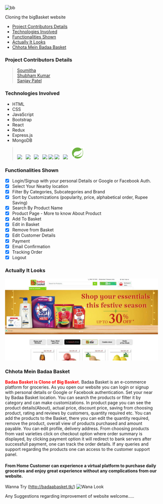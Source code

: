 <img src="http://badaabasket.tk/bb.png" alt="bb" />

Cloning the bigBasket website

* [Project Contributors Details](#project-contributors-details)
* [Technologies Involved](#technologies-involved)
* [Functionalities Shown](#functionalities-shown)
* [Actually It Looks](#actually-it-looks)
* [Chhota Mein Badaa Basket](#chhota-mein-badaa-basket)

### Project Contributors Details

> [Soumitha](https://github.com/soumitha18) <br/>
> [Shubham Kumar](https://github.com/masaianshubham) <br/>
> [Sanjay Patel](https://github.com/sanjaypatel29) 

### Technologies Involved

- HTML 
- CSS
- JavaScript
- Bootstrap
- React
- Redux
- Express.js
- MongoDB
 
> <img height="40" src="https://www.flaticon.com/svg/static/icons/svg/1216/1216733.svg">&nbsp;&nbsp;
    <img height="40" src="https://www.flaticon.com/svg/static/icons/svg/732/732190.svg">&nbsp;&nbsp;
    <img height="40" src="https://www.flaticon.com/svg/static/icons/svg/541/541509.svg">&nbsp;&nbsp;
    <img height="40" src="https://encrypted-tbn0.gstatic.com/images?q=tbn%3AANd9GcSSYXDgtUuX0KXITEzysyAq-gwLKRNalIEdUg&usqp=CAU">
    <img height="50" src="https://upload.wikimedia.org/wikipedia/commons/thumb/a/a7/React-icon.svg/1200px-React-icon.svg.png">
    <img height="40" src="https://miro.medium.com/max/2800/0*U2DmhXYumRyXH6X1.png">&nbsp;&nbsp;
    <img height="40" src="https://n7.nextpng.com/sticker-png/925/447/sticker-png-express-js-node-js-javascript-mongodb-node-js-text-trademark-logo-web-application.png">&nbsp;&nbsp;
<img height="40" src="https://raw.githubusercontent.com/github/explore/80688e429a7d4ef2fca1e82350fe8e3517d3494d/topics/spring-boot/spring-boot.png">&nbsp;&nbsp;


### Functionalities Shown
- [x] Login/Signup with your personal Details or Google or Facebook Auth.
- [x] Select Your Nearby location
- [x] Filter By Categories, Subcategories and Brand
- [x] Sort by Customizations (popularity, price, alphabetical order, Rupee Saving)
- [x] Search By Product Name
- [x] Product Page - More to know About Product
- [x] Add To Basket
- [x] Edit in Basket
- [x] Remove from Basket
- [x] Edit Customer Details
- [x] Payment
- [x] Email Confirmation
- [x] Tracking Order
- [x] Logout

### Actually It Looks

<img src="./resources/badaaBasket.jpeg" alt="Landing Page" />

### Chhota Mein Badaa Basket

<b style="color:red;">Badaa Basket is Clone of Big Basket.</b> Badaa Basket is an e-commerce platform for groceries. As you open our website you can login or signup with personal details or Google or Facebook authentication. Set your near by Badaa Basket location. You can search the products or filter it by category and can make customizations. In product page  you can see the product details(About), actual price, discount price, saving from choosing product, rating and reviews by customers, quantity required etc. You can add the products to the Basket, there you can edit the quantity required, remove the product, overall view of products purchased and amount payable. You can edit profile, delivery address. From choosing products from vast varieties click on checkout option where order summary is displayed, by clicking payment option it will redirect to bank servers after successfull payment, one can track the order details. If any queries and support regarding the products one can access to the customer support panel.

#### From Home Customer can experience a virtual platform to purchase daily groceries and enjoy great experience without any complications from our website.

Wanna Try (http://badaabasket.tk/) ![Wana Look](https://media.tenor.com/images/7ad5dbcba7a5b825626c6cb4697254b4/tenor.gif)

Any Suggestions regarding improvement of website welcome.....

